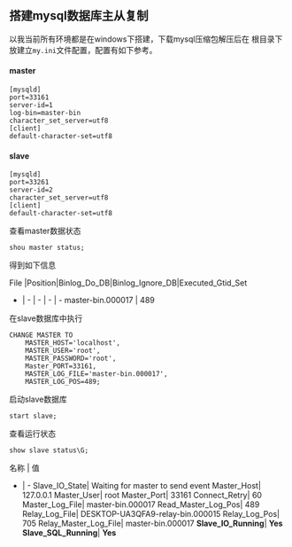 ## 搭建mysql数据库主从复制
以我当前所有环境都是在windows下搭建，下载mysql压缩包解压后在
根目录下放建立`my.ini`文件配置，配置有如下参考。
#### master
```
[mysqld]
port=33161
server-id=1
log-bin=master-bin
character_set_server=utf8
[client]
default-character-set=utf8
```
#### slave
```
[mysqld]
port=33261
server-id=2
character_set_server=utf8
[client]
default-character-set=utf8
```
查看master数据状态
```
shou master status;
```
得到如下信息

File |Position|Binlog_Do_DB|Binlog_Ignore_DB|Executed_Gtid_Set
- | - | - | - | -
master-bin.000017  | 489 

在slave数据库中执行
```
CHANGE MASTER TO
    MASTER_HOST='localhost',
    MASTER_USER='root',
    MASTER_PASSWORD='root',
    Master_PORT=33161,
    MASTER_LOG_FILE='master-bin.000017',
    MASTER_LOG_POS=489;
```
启动slave数据库
```
start slave;
```
查看运行状态
```
show slave status\G;
```
名称 | 值
- | -
Slave_IO_State| Waiting for master to send event
                  Master_Host| 127.0.0.1
                  Master_User| root
                  Master_Port| 33161
                Connect_Retry| 60
              Master_Log_File| master-bin.000017
          Read_Master_Log_Pos| 489
               Relay_Log_File| DESKTOP-UA3QFA9-relay-bin.000015
                Relay_Log_Pos| 705
        Relay_Master_Log_File| master-bin.000017
             **Slave_IO_Running**| **Yes**
            **Slave_SQL_Running**| **Yes**
             

